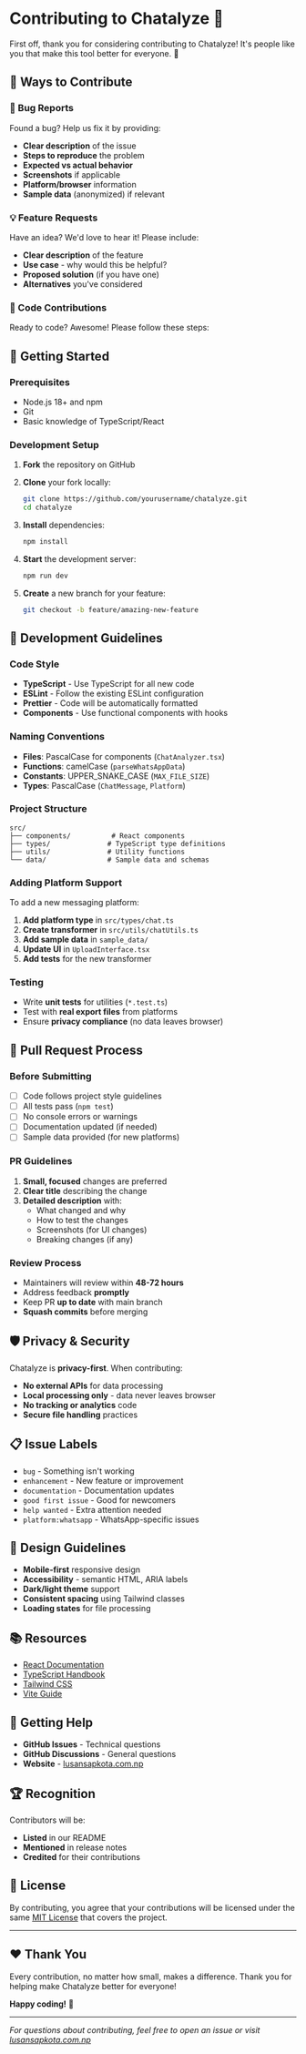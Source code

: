 # Contributing to Chatalyze 🎯

First off, thank you for considering contributing to Chatalyze! It's people like you that make this tool better for everyone. 💚

## 🌟 Ways to Contribute

### 🐛 Bug Reports

Found a bug? Help us fix it by providing:

- **Clear description** of the issue
- **Steps to reproduce** the problem
- **Expected vs actual behavior**
- **Screenshots** if applicable
- **Platform/browser** information
- **Sample data** (anonymized) if relevant

### 💡 Feature Requests

Have an idea? We'd love to hear it! Please include:

- **Clear description** of the feature
- **Use case** - why would this be helpful?
- **Proposed solution** (if you have one)
- **Alternatives** you've considered

### 🔧 Code Contributions

Ready to code? Awesome! Please follow these steps:

## 🚀 Getting Started

### Prerequisites

- Node.js 18+ and npm
- Git
- Basic knowledge of TypeScript/React

### Development Setup

1. **Fork** the repository on GitHub
2. **Clone** your fork locally:

   ```bash
   git clone https://github.com/yourusername/chatalyze.git
   cd chatalyze
   ```

3. **Install** dependencies:

   ```bash
   npm install
   ```

4. **Start** the development server:

   ```bash
   npm run dev
   ```

5. **Create** a new branch for your feature:

   ```bash
   git checkout -b feature/amazing-new-feature
   ```

## 🎯 Development Guidelines

### Code Style

- **TypeScript** - Use TypeScript for all new code
- **ESLint** - Follow the existing ESLint configuration
- **Prettier** - Code will be automatically formatted
- **Components** - Use functional components with hooks

### Naming Conventions

- **Files**: PascalCase for components (`ChatAnalyzer.tsx`)
- **Functions**: camelCase (`parseWhatsAppData`)
- **Constants**: UPPER_SNAKE_CASE (`MAX_FILE_SIZE`)
- **Types**: PascalCase (`ChatMessage`, `Platform`)

### Project Structure

```text
src/
├── components/          # React components
├── types/              # TypeScript type definitions
├── utils/              # Utility functions
└── data/               # Sample data and schemas
```

### Adding Platform Support

To add a new messaging platform:

1. **Add platform type** in `src/types/chat.ts`
2. **Create transformer** in `src/utils/chatUtils.ts`
3. **Add sample data** in `sample_data/`
4. **Update UI** in `UploadInterface.tsx`
5. **Add tests** for the new transformer

### Testing

- Write **unit tests** for utilities (`*.test.ts`)
- Test with **real export files** from platforms
- Ensure **privacy compliance** (no data leaves browser)

## 📝 Pull Request Process

### Before Submitting

- [ ] Code follows project style guidelines
- [ ] All tests pass (`npm test`)
- [ ] No console errors or warnings
- [ ] Documentation updated (if needed)
- [ ] Sample data provided (for new platforms)

### PR Guidelines

1. **Small, focused** changes are preferred
2. **Clear title** describing the change
3. **Detailed description** with:
   - What changed and why
   - How to test the changes
   - Screenshots (for UI changes)
   - Breaking changes (if any)

### Review Process

- Maintainers will review within **48-72 hours**
- Address feedback **promptly**
- Keep PR **up to date** with main branch
- **Squash commits** before merging

## 🛡️ Privacy & Security

Chatalyze is **privacy-first**. When contributing:

- **No external APIs** for data processing
- **Local processing only** - data never leaves browser
- **No tracking or analytics** code
- **Secure file handling** practices

## 📋 Issue Labels

- `bug` - Something isn't working
- `enhancement` - New feature or improvement
- `documentation` - Documentation updates
- `good first issue` - Good for newcomers
- `help wanted` - Extra attention needed
- `platform:whatsapp` - WhatsApp-specific issues

## 🎨 Design Guidelines

- **Mobile-first** responsive design
- **Accessibility** - semantic HTML, ARIA labels
- **Dark/light theme** support
- **Consistent spacing** using Tailwind classes
- **Loading states** for file processing

## 📚 Resources

- [React Documentation](https://react.dev)
- [TypeScript Handbook](https://www.typescriptlang.org/docs/)
- [Tailwind CSS](https://tailwindcss.com/docs)
- [Vite Guide](https://vitejs.dev/guide/)

## 💬 Getting Help

- **GitHub Issues** - Technical questions
- **GitHub Discussions** - General questions
- **Website** - [lusansapkota.com.np](https://lusansapkota.com.np)

## 🏆 Recognition

Contributors will be:

- **Listed** in our README
- **Mentioned** in release notes
- **Credited** for their contributions

## 📄 License

By contributing, you agree that your contributions will be licensed under the same [MIT License](LICENSE) that covers the project.

---

## ❤️ Thank You

Every contribution, no matter how small, makes a difference. Thank you for helping make Chatalyze better for everyone!

**Happy coding!** 🚀

---

*For questions about contributing, feel free to open an issue or visit [lusansapkota.com.np](https://lusansapkota.com.np)*
